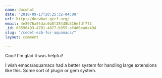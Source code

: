 ```yaml
---
name: docwhat
date: '2010-09-17T20:25:32-04:00'
url: http://docwhat.gerf.org/
email: 4e8076a0fdac6b8f284d8b316efdf7f3
_id: 68596493-4781-4877-b955-ef4d6eada494
slug: "/cedet-ecb-for-aquamacs/"
layout: comment

---
```


Cool! I'm glad it was helpful!

I wish emacs/aquamacs had a better system for handling large extensions like this.  Some sort of plugin or gem system.
